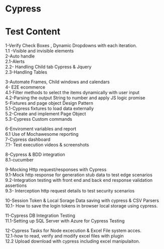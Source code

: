 # Cypress
# Test Content
1-Verify Check Boxes , Dynamic Dropdowns with each iteration.
<br>
1.1 -Visible and invisible elements 
<br>
2-Auto handle
<br>
  2.1-Alerts
  <br>
  2.2- Handling Child tab Cypress & Jquery
  <br>
  2.3-Handling Tables 
  <br>

3-Automate Frames, Child windows and calendars
<br>
4- E2E ecommerce <br>
  4.1-Filter methods to select the items dynamically with user input 
  <br>
  4.2-Parsing the output String to number and apply JS logic promise
<br>
5-Fixtures and page object Design Pattern 
<br>
  5.1-Cypress fixtures to load data externally
  <br>
  5.2-Create and implement Page Object
  <br>
  5.3-Cypress Custom commands
  <br>

6-Enviroment variables and report
<br>
  6.1 Use of Mochawesome reporting 
<br>
7-Cypress dashboard
<br>
  7.1- Test execution videos & screenshots
  <br>

8-Cypress & BDD integration 
<br>
  8.1-cucumber
  <br>

9-Mocking Http request/responses with Cypress
<br>
  9.1-Mock http response for generation stub data to test edge scenarios 
  <br>
  9.2-Integration testing with front end and back end response validation assertions
  <br>
  9.3- Interception http request details to test security scenarios 
  <br>

10-Session Token & Local Sorage Data saving with cypress & CSV Parsers 
<br>
  10.1- How to save the login tokens in browser local storage using cypress.
  <br>

11-Cypress DB Integration Testing 
<br>
  11.1-Setting up SQL Server with Azure for Cypress Testing
  <br>

12-Cypress Tasks for Node excecution & Excel File system acces. 
<br>
  12.1-how to read, verify and modify excel files with plugin
  <br>
  12.2 Upload download with cypress including excel manipulaiton. 
  


